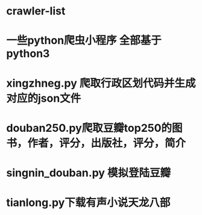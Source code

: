 # crawler-list
# 一些python爬虫小程序 全部基于python3
# xingzhneg.py 爬取行政区划代码并生成对应的json文件
# douban250.py爬取豆瓣top250的图书，作者，评分，出版社，评分，简介
# singnin_douban.py 模拟登陆豆瓣
# tianlong.py下载有声小说天龙八部
